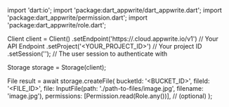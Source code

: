 import 'dart:io';
import 'package:dart_appwrite/dart_appwrite.dart';
import 'package:dart_appwrite/permission.dart';
import 'package:dart_appwrite/role.dart';

Client client = Client()
    .setEndpoint('https://<REGION>.cloud.appwrite.io/v1') // Your API Endpoint
    .setProject('<YOUR_PROJECT_ID>') // Your project ID
    .setSession(''); // The user session to authenticate with

Storage storage = Storage(client);

File result = await storage.createFile(
    bucketId: '<BUCKET_ID>',
    fileId: '<FILE_ID>',
    file: InputFile(path: './path-to-files/image.jpg', filename: 'image.jpg'),
    permissions: [Permission.read(Role.any())], // (optional)
);
